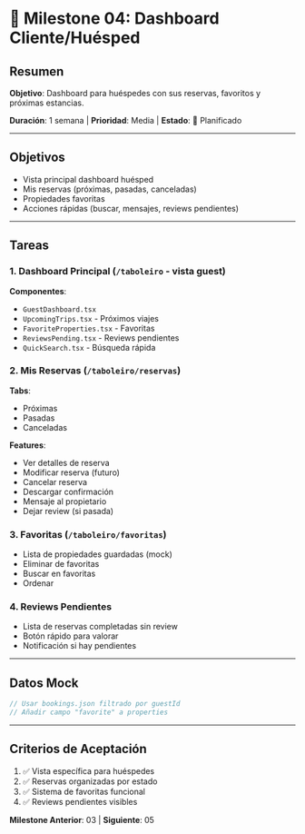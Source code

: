 # 👤 Milestone 04: Dashboard Cliente/Huésped

## Resumen
**Objetivo**: Dashboard para huéspedes con sus reservas, favoritos y próximas estancias.

**Duración**: 1 semana | **Prioridad**: Media | **Estado**: 📅 Planificado

---

## Objetivos
- Vista principal dashboard huésped
- Mis reservas (próximas, pasadas, canceladas)
- Propiedades favoritas
- Acciones rápidas (buscar, mensajes, reviews pendientes)

---

## Tareas

### 1. Dashboard Principal (`/taboleiro` - vista guest)
**Componentes**:
- `GuestDashboard.tsx`
- `UpcomingTrips.tsx` - Próximos viajes
- `FavoriteProperties.tsx` - Favoritas
- `ReviewsPending.tsx` - Reviews pendientes
- `QuickSearch.tsx` - Búsqueda rápida

### 2. Mis Reservas (`/taboleiro/reservas`)
**Tabs**:
- Próximas
- Pasadas
- Canceladas

**Features**:
- Ver detalles de reserva
- Modificar reserva (futuro)
- Cancelar reserva
- Descargar confirmación
- Mensaje al propietario
- Dejar review (si pasada)

### 3. Favoritas (`/taboleiro/favoritas`)
- Lista de propiedades guardadas (mock)
- Eliminar de favoritas
- Buscar en favoritas
- Ordenar

### 4. Reviews Pendientes
- Lista de reservas completadas sin review
- Botón rápido para valorar
- Notificación si hay pendientes

---

## Datos Mock
```typescript
// Usar bookings.json filtrado por guestId
// Añadir campo "favorite" a properties
```

---

## Criterios de Aceptación
1. ✅ Vista específica para huéspedes
2. ✅ Reservas organizadas por estado
3. ✅ Sistema de favoritas funcional
4. ✅ Reviews pendientes visibles

**Milestone Anterior**: 03 | **Siguiente**: 05

